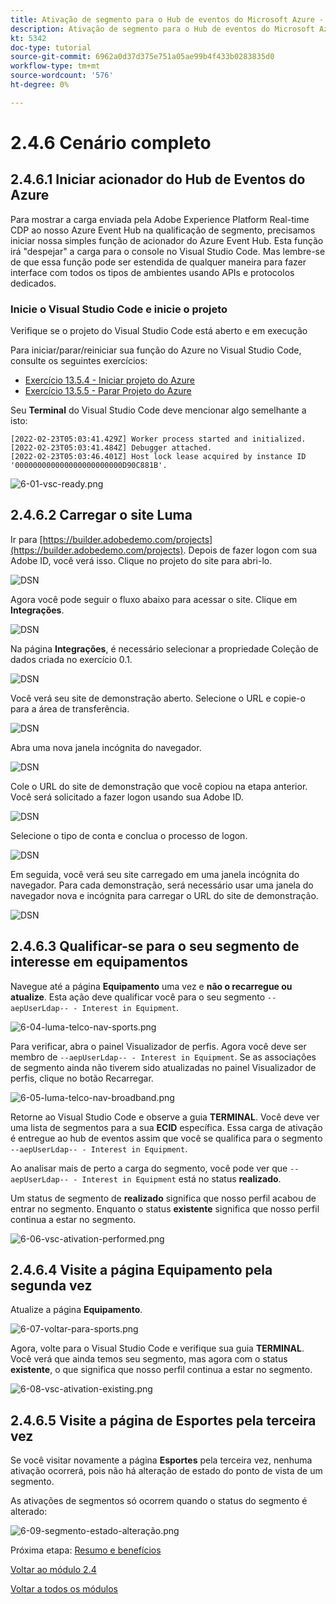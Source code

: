 ```yaml
---
title: Ativação de segmento para o Hub de eventos do Microsoft Azure - Ação
description: Ativação de segmento para o Hub de eventos do Microsoft Azure - Ação
kt: 5342
doc-type: tutorial
source-git-commit: 6962a0d37d375e751a05ae99b4f433b0283835d0
workflow-type: tm+mt
source-wordcount: '576'
ht-degree: 0%

---
```


# 2.4.6 Cenário completo

## 2.4.6.1 Iniciar acionador do Hub de Eventos do Azure

Para mostrar a carga enviada pela Adobe Experience Platform Real-time CDP ao nosso Azure Event Hub na qualificação de segmento, precisamos iniciar nossa simples função de acionador do Azure Event Hub. Esta função irá &quot;despejar&quot; a carga para o console no Visual Studio Code. Mas lembre-se de que essa função pode ser estendida de qualquer maneira para fazer interface com todos os tipos de ambientes usando APIs e protocolos dedicados.

### Inicie o Visual Studio Code e inicie o projeto

Verifique se o projeto do Visual Studio Code está aberto e em execução

Para iniciar/parar/reiniciar sua função do Azure no Visual Studio Code, consulte os seguintes exercícios:

- [Exercício 13.5.4 - Iniciar projeto do Azure](./ex5.md)
- [Exercício 13.5.5 - Parar Projeto do Azure](./ex5.md)

Seu **Terminal** do Visual Studio Code deve mencionar algo semelhante a isto:

```code
[2022-02-23T05:03:41.429Z] Worker process started and initialized.
[2022-02-23T05:03:41.484Z] Debugger attached.
[2022-02-23T05:03:46.401Z] Host lock lease acquired by instance ID '000000000000000000000000D90C881B'.
```

![6-01-vsc-ready.png](./images/vsc31.png)

## 2.4.6.2 Carregar o site Luma

Ir para [https://builder.adobedemo.com/projects](https://builder.adobedemo.com/projects). Depois de fazer logon com sua Adobe ID, você verá isso. Clique no projeto do site para abri-lo.

![DSN](./../../../modules/gettingstarted/gettingstarted/images/web8.png)

Agora você pode seguir o fluxo abaixo para acessar o site. Clique em **Integrações**.

![DSN](./../../../modules/gettingstarted/gettingstarted/images/web1.png)

Na página **Integrações**, é necessário selecionar a propriedade Coleção de dados criada no exercício 0.1.

![DSN](./../../../modules/gettingstarted/gettingstarted/images/web2.png)

Você verá seu site de demonstração aberto. Selecione o URL e copie-o para a área de transferência.

![DSN](./../../../modules/gettingstarted/gettingstarted/images/web3.png)

Abra uma nova janela incógnita do navegador.

![DSN](./../../../modules/gettingstarted/gettingstarted/images/web4.png)

Cole o URL do site de demonstração que você copiou na etapa anterior. Você será solicitado a fazer logon usando sua Adobe ID.

![DSN](./../../../modules/gettingstarted/gettingstarted/images/web5.png)

Selecione o tipo de conta e conclua o processo de logon.

![DSN](./../../../modules/gettingstarted/gettingstarted/images/web6.png)

Em seguida, você verá seu site carregado em uma janela incógnita do navegador. Para cada demonstração, será necessário usar uma janela do navegador nova e incógnita para carregar o URL do site de demonstração.

![DSN](./../../../modules/gettingstarted/gettingstarted/images/web7.png)

## 2.4.6.3 Qualificar-se para o seu segmento de interesse em equipamentos

Navegue até a página **Equipamento** uma vez e **não o recarregue ou atualize**. Esta ação deve qualificar você para o seu segmento `--aepUserLdap-- - Interest in Equipment`.

![6-04-luma-telco-nav-sports.png](./images/luma1.png)

Para verificar, abra o painel Visualizador de perfis. Agora você deve ser membro de `--aepUserLdap-- - Interest in Equipment`. Se as associações de segmento ainda não tiverem sido atualizadas no painel Visualizador de perfis, clique no botão Recarregar.

![6-05-luma-telco-nav-broadband.png](./images/luma2.png)

Retorne ao Visual Studio Code e observe a guia **TERMINAL**. Você deve ver uma lista de segmentos para a sua **ECID** específica. Essa carga de ativação é entregue ao hub de eventos assim que você se qualifica para o segmento `--aepUserLdap-- - Interest in Equipment`.

Ao analisar mais de perto a carga do segmento, você pode ver que `--aepUserLdap-- - Interest in Equipment` está no status **realizado**.

Um status de segmento de **realizado** significa que nosso perfil acabou de entrar no segmento. Enquanto o status **existente** significa que nosso perfil continua a estar no segmento.

![6-06-vsc-ativation-performed.png](./images/luma3.png)

## 2.4.6.4 Visite a página Equipamento pela segunda vez

Atualize a página **Equipamento**.

![6-07-voltar-para-sports.png](./images/luma1.png)

Agora, volte para o Visual Studio Code e verifique sua guia **TERMINAL**. Você verá que ainda temos seu segmento, mas agora com o status **existente**, o que significa que nosso perfil continua a estar no segmento.

![6-08-vsc-ativation-existing.png](./images/luma4.png)

## 2.4.6.5 Visite a página de Esportes pela terceira vez

Se você visitar novamente a página **Esportes** pela terceira vez, nenhuma ativação ocorrerá, pois não há alteração de estado do ponto de vista de um segmento.

As ativações de segmentos só ocorrem quando o status do segmento é alterado:

![6-09-segmento-estado-alteração.png](./images/6-09-segment-state-change.png)

Próxima etapa: [Resumo e benefícios](./summary.md)

[Voltar ao módulo 2.4](./segment-activation-microsoft-azure-eventhub.md)

[Voltar a todos os módulos](./../../../overview.md)
